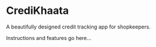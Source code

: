 # CrediKhaata
A beautifully designed credit tracking app for shopkeepers.

Instructions and features go here...
